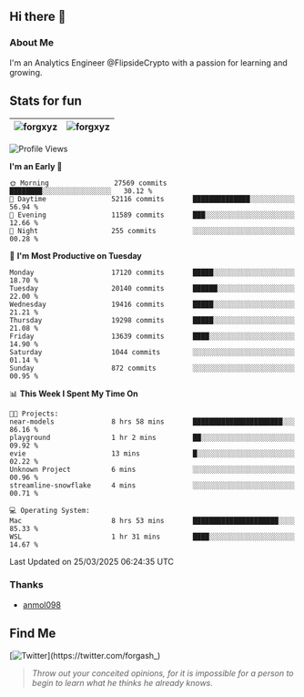 ## Hi there 👋

### About Me

I'm an Analytics Engineer @FlipsideCrypto with a passion for learning and growing.
  
## Stats for fun

| <img align="center" src="https://github-readme-streak-stats.herokuapp.com/?user=forgxyz&theme=tokyonight" alt="forgxyz" /> | <img align="center" src="https://github-readme-stats.vercel.app/api?username=forgxyz&theme=tokyonight&show_icons=true" alt="forgxyz" /> |
| ------------- |------------- |


<!--START_SECTION:waka-->
![Profile Views](http://img.shields.io/badge/Profile%20Views-1-blue)

**I'm an Early 🐤** 

```text
🌞 Morning                27569 commits       ████████░░░░░░░░░░░░░░░░░   30.12 % 
🌆 Daytime                52116 commits       ██████████████░░░░░░░░░░░   56.94 % 
🌃 Evening                11589 commits       ███░░░░░░░░░░░░░░░░░░░░░░   12.66 % 
🌙 Night                  255 commits         ░░░░░░░░░░░░░░░░░░░░░░░░░   00.28 % 
```
📅 **I'm Most Productive on Tuesday** 

```text
Monday                   17120 commits       █████░░░░░░░░░░░░░░░░░░░░   18.70 % 
Tuesday                  20140 commits       ██████░░░░░░░░░░░░░░░░░░░   22.00 % 
Wednesday                19416 commits       █████░░░░░░░░░░░░░░░░░░░░   21.21 % 
Thursday                 19298 commits       █████░░░░░░░░░░░░░░░░░░░░   21.08 % 
Friday                   13639 commits       ████░░░░░░░░░░░░░░░░░░░░░   14.90 % 
Saturday                 1044 commits        ░░░░░░░░░░░░░░░░░░░░░░░░░   01.14 % 
Sunday                   872 commits         ░░░░░░░░░░░░░░░░░░░░░░░░░   00.95 % 
```


📊 **This Week I Spent My Time On** 

```text
🐱‍💻 Projects: 
near-models              8 hrs 58 mins       ██████████████████████░░░   86.16 % 
playground               1 hr 2 mins         ██░░░░░░░░░░░░░░░░░░░░░░░   09.92 % 
evie                     13 mins             █░░░░░░░░░░░░░░░░░░░░░░░░   02.22 % 
Unknown Project          6 mins              ░░░░░░░░░░░░░░░░░░░░░░░░░   00.96 % 
streamline-snowflake     4 mins              ░░░░░░░░░░░░░░░░░░░░░░░░░   00.71 % 

💻 Operating System: 
Mac                      8 hrs 53 mins       █████████████████████░░░░   85.33 % 
WSL                      1 hr 31 mins        ████░░░░░░░░░░░░░░░░░░░░░   14.67 % 
```


 Last Updated on 25/03/2025 06:24:35 UTC
<!--END_SECTION:waka-->

### Thanks
 - [anmol098](https://github.com/anmol098/waka-readme-stats/)
  
## Find Me
[![Twitter](https://img.shields.io/twitter/url/https/twitter.com/forgash_.svg?style=social&label=Follow%20%40forgash_)](https://twitter.com/forgash_)


> *Throw out your conceited opinions, for it is impossible for a person to begin to learn what he thinks he already knows.* 
